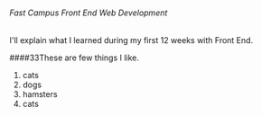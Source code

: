 ###### Fast Campus Front End Web Development

I'll explain what I learned during my first 12 weeks with Front End.

####33These are few things I like.
1. cats
2. dogs
3. hamsters
4. cats
